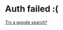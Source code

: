 # Auth failed :(

[Try a google search?](https://www.google.com/search?safe=strict&sxsrf=ALeKk01oLcKHC0lkDqw89EUUATTlEI0bWQ%3A1604521179591&source=hp&ei=2wyjX-DcIeTv5gL645TgCQ&q=brunozhon.github.io&oq=br&gs_lcp=ChFtb2JpbGUtZ3dzLXdpei1ocBABGAEyBAgjECcyBAgjECcyBAgjECcyBQgAEJECMgUIABCRAjIICAAQsQMQyQMyBQgAEJIDMgUIABCSAzoHCCMQ6gIQJzoFCAAQsQM6CAguELEDEIMBOggIABCxAxCDAVCMD1jBEWCDGmgCcAB4AIABbIgBzQGSAQMxLjGYAQCgAQGwAQ8&sclient=mobile-gws-wiz-hp)
